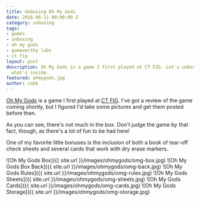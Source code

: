 ```yaml
---
title: Unboxing Oh My Gods
date: 2016-06-11 00:00:00 Z
category: unboxing
tags:
- games
- unboxing
- oh my gods
- gameworthy labs
- ct fig
layout: post
description: Oh My Gods is a game I first played at CT FIG. Let's unbox it and see
  what's inside.
featured: ohmygods.jpg
author: robk
---
```


[Oh My Gods](http://www.gameworthylabs.com/games/oh-my-gods) is a game I first played at [CT FIG](http://ct-fig.com). I've got a review of the game coming shortly, but I figured I'd take some pictures and get them posted before then.

As you can see, there's not much in the box. Don't judge the game by that fact, though, as there's a lot of fun to be had here!

One of my favorite little bonuses is the inclusion of both a book of tear-off check sheets and several cards that work with dry erase markers.

![Oh My Gods Box]({{ site.url }}/images/ohmygods/omg-box.jpg)
![Oh My Gods Box Back]({{ site.url }}/images/ohmygods/omg-back.jpg)
![Oh My Gods Rules]({{ site.url }}/images/ohmygods/omg-rules.jpg)
![Oh My Gods Sheets]({{ site.url }}/images/ohmygods/omg-sheets.jpg)
![Oh My Gods Cards]({{ site.url }}/images/ohmygods/omg-cards.jpg)
![Oh My Gods Storage]({{ site.url }}/images/ohmygods/omg-storage.jpg)
